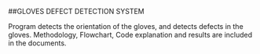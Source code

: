 ##GLOVES DEFECT DETECTION SYSTEM

Program detects the orientation of the gloves, and detects defects in the gloves. 
Methodology, Flowchart, Code explanation and results are included in the documents.
